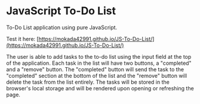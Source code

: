 JavaScript To-Do List
=============================

To-Do List application using pure JavaScript.

Test it here: [https://mokada42991.github.io/JS-To-Do-List/](https://mokada42991.github.io/JS-To-Do-List/)

The user is able to add tasks to the to-do list using the input field at the top of the application. Each task in the list will have two buttons, a "completed" and a "remove" button. The "completed" button will send the task to the "completed" section at the bottom of the list and the "remove" button will delete the task from the list entirely. The tasks will be stored in the browser's local storage and will be rendered upon opening or refreshing the page.
